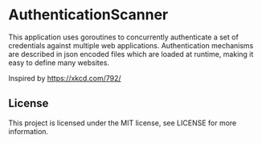 AuthenticationScanner
=====================

This application uses goroutines to concurrently authenticate a set of credentials against multiple web applications.  Authentication mechanisms are described in json encoded files which are loaded at runtime, making it easy to define many websites.

Inspired by https://xkcd.com/792/

License
-------

This project is licensed under the MIT license, see LICENSE for more information.
